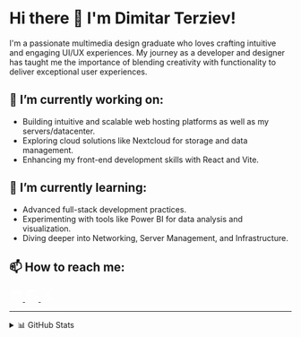 # Hi there 👋 I'm Dimitar Terziev!
I'm a passionate multimedia design graduate who loves crafting intuitive and engaging UI/UX experiences. My journey as a developer and designer has taught me the importance of blending creativity with functionality to deliver exceptional user experiences.

## 🔭 I’m currently working on:
- Building intuitive and scalable web hosting platforms as well as my servers/datacenter.
- Exploring cloud solutions like Nextcloud for storage and data management.
- Enhancing my front-end development skills with React and Vite.
## 🌱 I’m currently learning:
- Advanced full-stack development practices.
- Experimenting with tools like Power BI for data analysis and visualization.
- Diving deeper into Networking, Server Management, and Infrastructure.
## 📫 How to reach me:

<p align="left">
  <a href="https://www.linkedin.com/in/dimitar-terziev/" target="_blank">
    <svg xmlns="http://www.w3.org/2000/svg" width="24" height="24" fill="white" viewBox="0 0 24 24"><path d="M19 3a2 2 0 0 1 2 2v14a2 2 0 0 1-2 2H5a2 2 0 0 1-2-2V5a2 2 0 0 1 2-2zm-.5 15.5v-5.3a3.26 3.26 0 0 0-3.26-3.26c-.85 0-1.84.52-2.32 1.3v-1.11h-2.79v8.37h2.79v-4.93c0-.77.62-1.4 1.39-1.4a1.4 1.4 0 0 1 1.4 1.4v4.93zM6.88 8.56a1.68 1.68 0 0 0 1.68-1.68c0-.93-.75-1.69-1.68-1.69a1.69 1.69 0 0 0-1.69 1.69c0 .93.76 1.68 1.69 1.68m1.39 9.94v-8.37H5.5v8.37z"/></svg>
  </a>
  <a href="https://dimitarterziev.com" target="_blank">
    <svg xmlns="http://www.w3.org/2000/svg" width="24" height="24" fill="white" viewBox="0 0 24 24"><path d="M17.9 17.39c-.26-.8-1.01-1.39-1.9-1.39h-1v-3a1 1 0 0 0-1-1H8v-2h2a1 1 0 0 0 1-1V7h2a2 2 0 0 0 2-2v-.41a7.984 7.984 0 0 1 2.9 12.8M11 19.93c-3.95-.49-7-3.85-7-7.93c0-.62.08-1.22.21-1.79L9 15v1a2 2 0 0 0 2 2m1-16A10 10 0 0 0 2 12a10 10 0 0 0 10 10a10 10 0 0 0 10-10A10 10 0 0 0 12 2"/></svg>
  </a>
  <a href="https://x.com/DimitarTerziev_" target="_blank">
    <svg xmlns="http://www.w3.org/2000/svg" width="24" height="24" fill="white" viewBox="0 0 16 16"><path d="M9.294 6.928L14.357 1h-1.2L8.762 6.147L5.25 1H1.2l5.31 7.784L1.2 15h1.2l4.642-5.436L10.751 15h4.05zM7.651 8.852l-.538-.775L2.832 1.91h1.843l3.454 4.977l.538.775l4.491 6.47h-1.843z"/></svg>
  </a>
</p>


---

<details>
  <summary>📊 GitHub Stats</summary>

  ![Your GitHub stats](https://github-readme-stats.vercel.app/api?username=Plo4i&show_icons=true&theme=radical)

</details>
